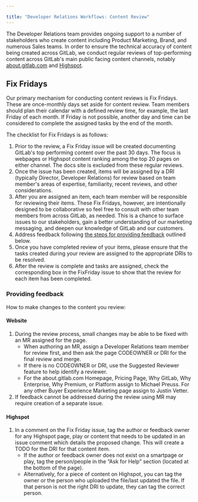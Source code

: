 ```yaml
---

title: "Developer Relations Workflows: Content Review"
---
```










The Developer Relations team provides ongoing support to a number of stakeholders who create content including Product Marketing, Brand, and numerous Sales teams. In order to ensure the technical accuracy of content being created across GitLab, we conduct regular reviews of top-performing content across GitLab's main public facing content channels, notably [about.gitlab.com](https://about.gitlab.com) and [Highspot](/handbook/sales/field-communications/gitlab-highspot/#faqs).

## Fix Fridays

Our primary mechanism for conducting content reviews is Fix Fridays. These are once-monthly days set aside for content review. Team members should plan their calendar with a defined review time, for example, the last Friday of each month. If Friday is not possible, another day and time can be considered to complete the assigned tasks by the end of the month.

The checklist for Fix Fridays is as follows:

1. Prior to the review, a Fix Friday issue will be created documenting GitLab's top performing content over the past 30 days. The focus is webpages or Highspot content ranking among the top 20 pages on either channel. The docs site is excluded from these regular reviews.
1. Once the issue has been created, items will be assigned by a DRI (typically Director, Developer Relations) for review based on team member's areas of expertise, familiarity, recent reviews, and other considerations.
1. After you are assigned an item, each team member will be responsible for reviewing their items. These Fix Fridays, however, are intentionally designed to be collaborative so feel free to consult with other team members from across GitLab, as needed. This is a chance to surface issues to our stakeholders, gain a better understanding of our marketing messaging, and deepen our knowledge of GitLab and our customers.
1. Address feedback following [the steps for providing feedback](/handbook/marketing/developer-relations/workflows-tools/content-review/#providing-feedback) outlined below.
1. Once you have completed review of your items, please ensure that the tasks created during your review are assigned to the appropriate DRIs to be resolved.
1. After the review is complete and tasks are assigned, check the corresponding box in the FixFriday issue to show that the review for each item has been completed.  

### Providing feedback

How to make changes to the content you review:

#### Website

1. During the review process, small changes may be able to be fixed with an MR assigned for the page.
    - When authoring an MR, assign a Developer Relations team member for review first, and then ask the page CODEOWNER or DRI for the final review and merge.
    - If there is no CODEOWNER or DRI, use the Suggested Reviewer feature to help identify a reviewer.
    - For the about.gitlab.com Homepage, Pricing Page, Why GitLab, Why Enterprise, Why Premium, or Platform assign to Michael Preuss. For any other Buyer Experience Marketing page assign to Justin Vetter.
1. If feedback cannot be addressed during the review using MR may require creation of a separate issue.

#### Highspot

1. In a comment on the Fix Friday issue, tag the author or feedback owner for any Highspot page, play or content that needs to be updated in an issue comment which details the proposed change. This will create a TODO for the DRI for that content item.  
    - If the author or feedback owner does not exist on a smartpage or play, tag the person/people in the “Ask for Help” section (located at the bottom of the page).
    - Alternatively, for a piece of content on Highspot, you can tag the owner or the person who uploaded the file/last updated the file. If that person is not the right DRI to update, they can tag the correct person.
